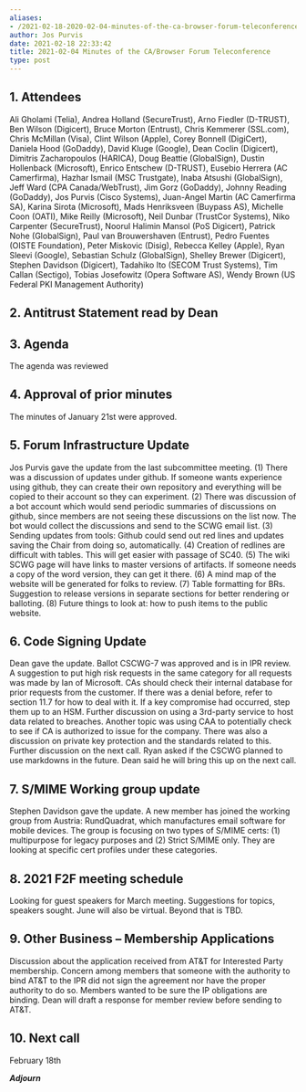```yaml
---
aliases:
- /2021-02-18-2020-02-04-minutes-of-the-ca-browser-forum-teleconference/
author: Jos Purvis
date: 2021-02-18 22:33:42
title: 2021-02-04 Minutes of the CA/Browser Forum Teleconference
type: post
---
```


## 1. Attendees 

Ali Gholami (Telia), Andrea Holland (SecureTrust), Arno Fiedler (D-TRUST), Ben Wilson (Digicert), Bruce Morton (Entrust), Chris Kemmerer (SSL.com), Chris McMillan (Visa), Clint Wilson (Apple), Corey Bonnell (DigiCert), Daniela Hood (GoDaddy), David Kluge (Google), Dean Coclin (Digicert), Dimitris Zacharopoulos (HARICA), Doug Beattie (GlobalSign), Dustin Hollenback (Microsoft), Enrico Entschew (D-TRUST), Eusebio Herrera (AC Camerfirma), Hazhar Ismail (MSC Trustgate), Inaba Atsushi (GlobalSign), Jeff Ward (CPA Canada/WebTrust), Jim Gorz (GoDaddy), Johnny Reading (GoDaddy), Jos Purvis (Cisco Systems), Juan-Angel Martin (AC Camerfirma SA), Karina Sirota (Microsoft), Mads Henriksveen (Buypass AS), Michelle Coon (OATI), Mike Reilly (Microsoft), Neil Dunbar (TrustCor Systems), Niko Carpenter (SecureTrust), Noorul Halimin Mansol (PoS Digicert), Patrick Nohe (GlobalSign), Paul van Brouwershaven (Entrust), Pedro Fuentes (OISTE Foundation), Peter Miskovic (Disig), Rebecca Kelley (Apple), Ryan Sleevi (Google), Sebastian Schulz (GlobalSign), Shelley Brewer (Digicert), Stephen Davidson (Digicert), Tadahiko Ito (SECOM Trust Systems), Tim Callan (Sectigo), Tobias Josefowitz (Opera Software AS), Wendy Brown (US Federal PKI Management Authority)

## 2. Antitrust Statement read by Dean 

## 3. Agenda 

The agenda was reviewed

## 4. Approval of prior minutes 

The minutes of January 21st were approved.

## 5. Forum Infrastructure Update 

Jos Purvis gave the update from the last subcommittee meeting. (1) There was a discussion of updates under github. If someone wants experience using github, they can create their own repository and everything will be copied to their account so they can experiment. (2) There was discussion of a bot account which would send periodic summaries of discussions on github, since members are not seeing these discussions on the list now. The bot would collect the discussions and send to the SCWG email list. (3) Sending updates from tools: Github could send out red lines and updates saving the Chair from doing so, automatically. (4) Creation of redlines are difficult with tables. This will get easier with passage of SC40. (5) The wiki SCWG page will have links to master versions of artifacts. If someone needs a copy of the word version, they can get it there. (6) A mind map of the website will be generated for folks to review. (7) Table formatting for BRs. Suggestion to release versions in separate sections for better rendering or balloting. (8) Future things to look at: how to push items to the public website.

## 6. Code Signing Update 

Dean gave the update. Ballot CSCWG-7 was approved and is in IPR review. A suggestion to put high risk requests in the same category for all requests was made by Ian of Microsoft. CAs should check their internal database for prior requests from the customer. If there was a denial before, refer to section 11.7 for how to deal with it. If a key compromise had occurred, step them up to an HSM. Further discussion on using a 3rd-party service to host data related to breaches. Another topic was using CAA to potentially check to see if CA is authorized to issue for the company. There was also a discussion on private key protection and the standards related to this. Further discussion on the next call. Ryan asked if the CSCWG planned to use markdowns in the future. Dean said he will bring this up on the next call.

## 7. S/MIME Working group update 

Stephen Davidson gave the update. A new member has joined the working group from Austria: RundQuadrat, which manufactures email software for mobile devices. The group is focusing on two types of S/MIME certs: (1) multipurpose for legacy purposes and (2) Strict S/MIME only. They are looking at specific cert profiles under these categories.

## 8. 2021 F2F meeting schedule 

Looking for guest speakers for March meeting. Suggestions for topics, speakers sought. June will also be virtual. Beyond that is TBD.

## 9. Other Business – Membership Applications 

Discussion about the application received from AT&T for Interested Party membership. Concern among members that someone with the authority to bind AT&T to the IPR did not sign the agreement nor have the proper authority to do so. Members wanted to be sure the IP obligations are binding. Dean will draft a response for member review before sending to AT&T.

## 10. Next call 

February 18th

**_Adjourn_**